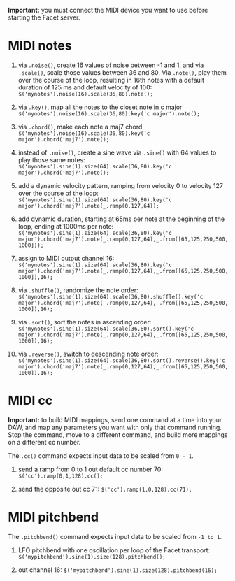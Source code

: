 **Important:** you must connect the MIDI device you want to use before starting the Facet server.

# MIDI notes

1. via `.noise()`, create 16 values of noise between -1 and 1, and via `.scale()`, scale those values between 36 and 80. Via `.note()`, play them over the course of the loop, resulting in 16th notes with a default duration of 125 ms and default velocity of 100:
`$('mynotes').noise(16).scale(36,80).note();`

2. via `.key()`, map all the notes to the closet note in c major
`$('mynotes').noise(16).scale(36,80).key('c major').note();`

3. via `.chord()`, make each note a maj7 chord
`$('mynotes').noise(16).scale(36,80).key('c major').chord('maj7').note();`

4. instead of `.noise()`, create a sine wave via `.sine()` with 64 values to play those same notes:
`$('mynotes').sine(1).size(64).scale(36,80).key('c major').chord('maj7').note();`

5. add a dynamic velocity pattern, ramping from velocity 0 to velocity 127 over the course of the loop:
`$('mynotes').sine(1).size(64).scale(36,80).key('c major').chord('maj7').note(_.ramp(0,127,64));`

6. add dynamic duration, starting at 65ms per note at the beginning of the loop, ending at 1000ms per note:
`$('mynotes').sine(1).size(64).scale(36,80).key('c major').chord('maj7').note(_.ramp(0,127,64),_.from([65,125,250,500,1000]));`

7. assign to MIDI output channel 16:
`$('mynotes').sine(1).size(64).scale(36,80).key('c major').chord('maj7').note(_.ramp(0,127,64),_.from([65,125,250,500,1000]),16);`

8. via `.shuffle()`, randomize the note order:
`$('mynotes').sine(1).size(64).scale(36,80).shuffle().key('c major').chord('maj7').note(_.ramp(0,127,64),_.from([65,125,250,500,1000]),16);`

9. via `.sort()`, sort the notes in ascending order:
`$('mynotes').sine(1).size(64).scale(36,80).sort().key('c major').chord('maj7').note(_.ramp(0,127,64),_.from([65,125,250,500,1000]),16);`

10. via `.reverse()`, switch to descending note order:
`$('mynotes').sine(1).size(64).scale(36,80).sort().reverse().key('c major').chord('maj7').note(_.ramp(0,127,64),_.from([65,125,250,500,1000]),16);`

# MIDI cc

**Important:** to build MIDI mappings, send one command at a time into your DAW, and map any parameters you want with only that command running. Stop the command, move to a different command, and build more mappings on a different cc number.

The `.cc()` command expects input data to be scaled from `0 - 1`.

1. send a ramp from 0 to 1 out default cc number 70:
`$('cc').ramp(0,1,128).cc();`

2. send the opposite out cc 71:
`$('cc').ramp(1,0,128).cc(71);`

# MIDI pitchbend

The `.pitchbend()` command expects input data to be scaled from `-1 to 1`.

1. LFO pitchbend with one oscillation per loop of the Facet transport:
`$('mypitchbend').sine(1).size(128).pitchbend();`

2. out channel 16:
`$('mypitchbend').sine(1).size(128).pitchbend(16);`